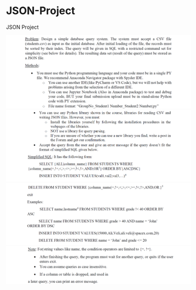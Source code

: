 # JSON-Project
JSON Project


![banner resmi](https://github.com/emrepiristinee/JSON-Project/blob/main/photos/1.png)
![banner resmi](https://github.com/emrepiristinee/JSON-Project/blob/main/photos/2.png)
![banner resmi](https://github.com/emrepiristinee/JSON-Project/blob/main/photos/3.png)
![banner resmi](https://github.com/emrepiristinee/JSON-Project/blob/main/photos/4.png)
